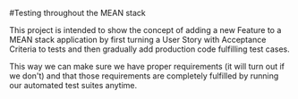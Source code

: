#Testing throughout the MEAN stack

This project is intended to show the concept of adding a new Feature to a MEAN stack application by first turning a User Story with Acceptance Criteria to tests and then gradually add production code fulfilling test cases.

This way we can make sure we have proper requirements (it will turn out if we don't) and that those requirements are completely fulfilled by running our automated test suites anytime.

